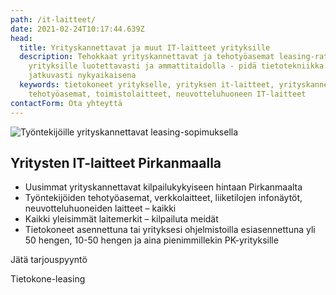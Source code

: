 ```yaml
---
path: /it-laitteet/
date: 2021-02-24T10:17:44.639Z
head:
  title: Yrityskannettavat ja muut IT-laitteet yrityksille
  description: Tehokkaat yrityskannettavat ja tehotyöasemat leasing-ratkaisuna
    yrityksille luotettavasti ja ammattitaidolla - pidä tietotekniikka
    jatkuvasti nykyaikaisena
  keywords: tietokoneet yritykselle, yrityksen it-laitteet, yrityskannettavat,
    tehotyöasemat, toimistolaitteet, neuvotteluhuoneen IT-laitteet
contactForm: Ota yhteyttä
---
```


<HeroBlock bgColor="brand" imageAlign="right">

<div className="HeroBlockImage">

![Työntekijöille yrityskannettavat leasing-sopimuksella](/assets/dell-huhtikuu-2024-kampanjahinta2.png)

</div>

<div className="HeroBlockContent">

## Yritysten IT-laitteet Pirkanmaalla

* U﻿usimmat yrityskannettavat kilpailukykyiseen hintaan Pirkanmaalta
* Työntekijöiden tehotyöasemat, verkkolaitteet, liiketilojen infonäytöt, neuvotteluhuoneiden laitteet – kaikki
* Kaikki yleisimmät laitemerkit – kilpailuta meidät
* Tietokoneet asennettuna tai yrityksesi ohjelmistoilla esiasennettuna
  yli 50 hengen, 10-50 hengen ja aina pienimmillekin PK-yrityksille 

<CallToAction bgColor="dark" url="#contact-form" align="left">Jätä tarjouspyyntö</CallToAction>

<CallToAction bgColor="lightest" url="/tietokone-leasing" align="left">Tietokone-leasing</CallToAction>

</div>

</HeroBlock>


<Cards cardsPerRow="3" cards='[{"bgColor":"lightest","title":"Tietokone-leasing","linkBgColor":"brand","content":"Yrityksen IT-laitteet kuukausihinnalla. Älä sido omaa pääomaa IT-laitteisiin, vaan hanki ne leasing-sopimuksella.\n\n","linkText":"Lue lisää tietokone-leasingista","link":"/tietokone-leasing"},{"bgColor":"lightest","title":"Yrityskannettavat ja tehotyöasemat","linkBgColor":"brand","content":"Yrityskannettavat ja tehotyöasemat kevyeen ja järeään työhön. Valitse työkoneesi laajasta valikoimastamme.","linkText":"Tutustu tarkemmin","link":"/it-laitteet/yrityskannettavat"},{"bgColor":"lightest","title":"Yrityksen verkkoyhteydet","linkBgColor":"brand","content":"Luotettavat yrityksen verkkoyhteydet toimistoon ja etätyöhön. Kauttamme myös verkkojen valvonta ja ylläpito.","linkText":"Lue lisää","link":"/it-laitteet/verkot"},{"bgColor":"lightest","title":"Toimiston IT-laitteet","linkBgColor":"brand","content":"Toimiston monitoimilaitteet, neuvotteluhuoneiden etäpalaverilaitteet sekä info- ja mainosnäytöt liiketiloihin.\n\n","linkText":"Tutustu","link":"/it-laitteet/toimistot-ja-liiketilat"},{"bgColor":"lightest","title":"Ohjelmistot","linkBgColor":"brand","content":"Ohjelmistot ja -lisenssit ja pilvipalvelut. Esiasennettuna ja osana yrityksen keskitettyä hallintaa.\n\n","linkText":"Lue lisää","link":"/it-laitteet/ohjelmistot"}]' />